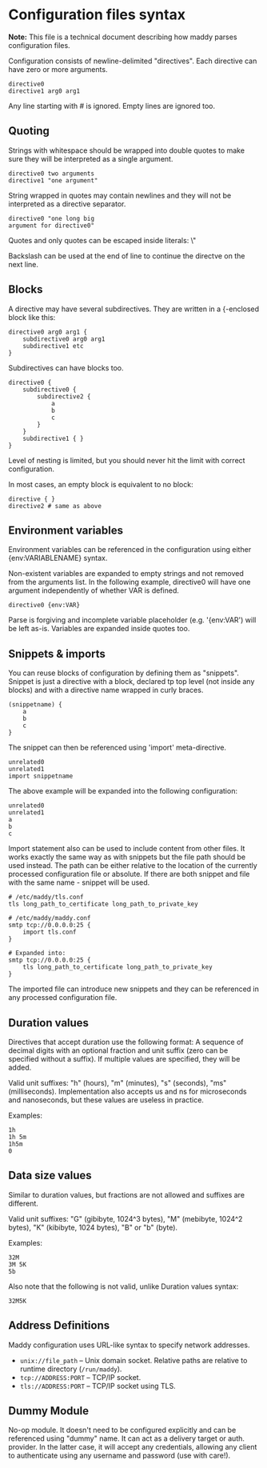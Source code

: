 # Configuration files syntax

**Note:** This file is a technical document describing how
maddy parses configuration files.

Configuration consists of newline-delimited "directives". Each directive can
have zero or more arguments.

```
directive0
directive1 arg0 arg1
```

Any line starting with # is ignored. Empty lines are ignored too.

## Quoting

Strings with whitespace should be wrapped into double quotes to make sure they
will be interpreted as a single argument.

```
directive0 two arguments
directive1 "one argument"
```

String wrapped in quotes may contain newlines and they will not be interpreted
as a directive separator.

```
directive0 "one long big
argument for directive0"
```

Quotes and only quotes can be escaped inside literals: \\"

Backslash can be used at the end of line to continue the directve on the next
line.

## Blocks

A directive may have several subdirectives. They are written in a {-enclosed
block like this:
```
directive0 arg0 arg1 {
    subdirective0 arg0 arg1
    subdirective1 etc
}
```

Subdirectives can have blocks too.

```
directive0 {
    subdirective0 {
        subdirective2 {
            a
            b
            c
        }
    }
    subdirective1 { }
}
```

Level of nesting is limited, but you should never hit the limit with correct
configuration.

In most cases, an empty block is equivalent to no block:
```
directive { }
directive2 # same as above
```

## Environment variables

Environment variables can be referenced in the configuration using either
{env:VARIABLENAME} syntax.

Non-existent variables are expanded to empty strings and not removed from
the arguments list.  In the following example, directive0 will have one argument
independently of whether VAR is defined.

```
directive0 {env:VAR}
```

Parse is forgiving and incomplete variable placeholder (e.g. '{env:VAR') will
be left as-is. Variables are expanded inside quotes too.

## Snippets & imports

You can reuse blocks of configuration by defining them as "snippets". Snippet
is just a directive with a block, declared tp top level (not inside any blocks)
and with a directive name wrapped in curly braces.

```
(snippetname) {
    a
    b
    c
}
```

The snippet can then be referenced using 'import' meta-directive.

```
unrelated0
unrelated1
import snippetname
```

The above example will be expanded into the following configuration:

```
unrelated0
unrelated1
a
b
c
```

Import statement also can be used to include content from other files. It works
exactly the same way as with snippets but the file path should be used instead.
The path can be either relative to the location of the currently processed
configuration file or absolute. If there are both snippet and file with the
same name - snippet will be used.

```
# /etc/maddy/tls.conf
tls long_path_to_certificate long_path_to_private_key

# /etc/maddy/maddy.conf
smtp tcp://0.0.0.0:25 {
    import tls.conf
}
```

```
# Expanded into:
smtp tcp://0.0.0.0:25 {
    tls long_path_to_certificate long_path_to_private_key
}
```

The imported file can introduce new snippets and they can be referenced in any
processed configuration file.

## Duration values

Directives that accept duration use the following format: A sequence of decimal
digits with an optional fraction and unit suffix (zero can be specified without
a suffix). If multiple values are specified, they will be added.

Valid unit suffixes: "h" (hours), "m" (minutes), "s" (seconds), "ms" (milliseconds).
Implementation also accepts us and ns for microseconds and nanoseconds, but these
values are useless in practice.

Examples:
```
1h
1h 5m
1h5m
0
```

## Data size values

Similar to duration values, but fractions are not allowed and suffixes are different.

Valid unit suffixes: "G" (gibibyte, 1024^3 bytes), "M" (mebibyte, 1024^2 bytes),
"K" (kibibyte, 1024 bytes), "B" or "b" (byte).

Examples:
```
32M
3M 5K
5b
```

Also note that the following is not valid, unlike Duration values syntax:
```
32M5K
```

## Address Definitions

Maddy configuration uses URL-like syntax to specify network addresses.

- `unix://file_path` – Unix domain socket. Relative paths are relative to runtime directory (`/run/maddy`).
- `tcp://ADDRESS:PORT` – TCP/IP socket.
- `tls://ADDRESS:PORT` – TCP/IP socket using TLS.

## Dummy Module

No-op module. It doesn't need to be configured explicitly and can be referenced
using "dummy" name. It can act as a delivery target or auth.
provider. In the latter case, it will accept any credentials, allowing any
client to authenticate using any username and password (use with care!).


